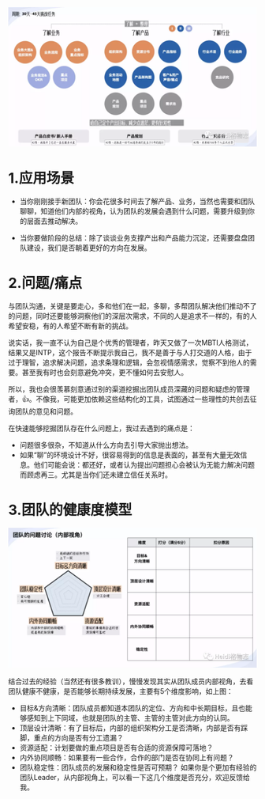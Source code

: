 
![img.png](img.png)

# 1.应用场景

- 当你刚刚接手新团队：你会花很多时间去了解产品、业务，当然也需要和团队聊聊，知道他们内部的视角，认为团队的发展会遇到什么问题，需要升级到你的层面去推动解决。

- 当你要做阶段的总结：除了谈谈业务支撑产出和产品能力沉淀，还需要盘盘团队建设，我们是否朝着更好的方向在发展。


# 2.问题/痛点

与团队沟通，关键是要走心，多和他们在一起，多聊，多帮团队解决他们推动不了的问题，同时还要能够洞察他们的深层次需求，不同的人是追求不一样的，有的人希望安稳，有的人希望不断有新的挑战。

说实话，我一直不认为自己是个优秀的管理者，昨天又做了一次MBTI人格测试，结果又是INTP，这个报告不断提示我自己，我不是善于与人打交道的人格，由于过于理智，追求解决问题，追求条理和逻辑，会忽视情感需求，觉察不到他人的需要。甚至我有时也会刻意避免冲突，更不懂如何去安慰人。

所以，我也会很羡慕刻意通过别的渠道挖掘出团队成员深藏的问题和疑虑的管理者，👍。不像我，可能更加依赖这些结构化的工具，试图通过一些理性的共创去征询团队的意见和问题。

在快速能够挖掘团队存在什么问题上，我过去遇到的痛点是：
- 问题很多很杂，不知道从什么方向去引导大家抛出想法。
- 如果“聊”的环境设计不好，很容易得到的信息是表面的，甚至有大量无效信息。他们可能会说：都还好，或者认为提出问题担心会被认为无能力解决问题而顾虑再三。尤其是当你们还未建立信任关系时。


# 3.团队的健康度模型
![img_1.png](img_1.png)

结合过去的经验（当然还有很多教训），慢慢发现其实从团队成员内部视角，去看团队健康不健康，是否能够长期持续发展，主要有5个维度影响，如上图：
- 目标&方向清晰：团队成员都知道本团队的定位、方向和中长期目标，且也能够感知到上下同域，也就是团队的主管、主管的主管对此方向的认同。
- 顶层设计清晰：有了目标后，内部的组织架构分工是否清晰，内部是否有踩脚，重点的方向是否有分工遗漏？
- 资源适配：计划要做的重点项目是否有合适的资源保障可落地？
- 内外协同顺畅：如果要有一些合作，合作的部门是否在协同上有问题？
- 团队稳定性：团队成员的发展和稳定性是否可预期？
如果你是个更加有经验的团队Leader，从内部视角上，可以看一下这几个维度是否充分，欢迎反馈给我。


































